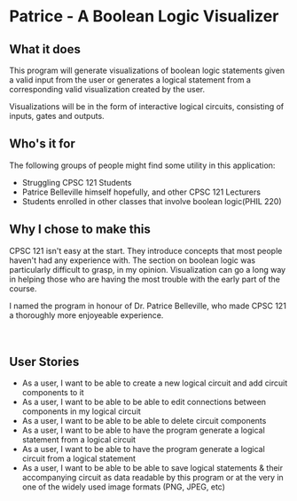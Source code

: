 # Patrice - A Boolean Logic Visualizer

## What it does
This program will generate visualizations of boolean logic statements given a 
valid input from the user or generates a logical statement from a corresponding
valid visualization created by the user.

Visualizations will be in the form of interactive logical circuits, 
consisting of inputs, gates and outputs.


## Who's it for
The following groups of people might find some utility in this application:
- Struggling CPSC 121 Students
- Patrice Belleville himself hopefully, and other CPSC 121 Lecturers
- Students enrolled in other classes that involve boolean logic(PHIL 220)

## Why I chose to make this
CPSC 121 isn't easy at the start. They introduce concepts that most people
haven't had any experience with. The section on boolean logic was particularly
difficult to grasp, in my opinion. Visualization can go a long way in helping 
those who are having the most trouble with the early part of the course. 

I named the program in honour of Dr. Patrice Belleville, who made CPSC 121
a thoroughly more enjoyeable experience. <br> </br> <br>

## User Stories
- As a user,  I want to be able to create a new logical circuit and add circuit components to it
- As a user,  I want to be able to be able to edit connections between components in my logical circuit
- As a user,  I want to be able to be able to delete circuit components
- As a user,  I want to be able to have the program generate a logical statement from a logical circuit
- As a user,  I want to be able to have the program generate a logical circuit from a logical statement
- As a user,  I want to be able to be able to save logical statements & their accompanying 
circuit as data readable by this program or at the very in one of the widely used image formats (PNG, JPEG, etc)